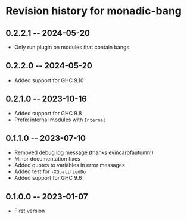 # Revision history for monadic-bang

## 0.2.2.1 -- 2024-05-20

* Only run plugin on modules that contain bangs

## 0.2.2.0 -- 2024-05-20

* Added support for GHC 9.10

## 0.2.1.0 -- 2023-10-16

* Added support for GHC 9.8
* Prefix internal modules with `Internal`

## 0.1.1.0 -- 2023-07-10

* Removed debug log message (thanks evincarofautumn!)
* Minor documentation fixes
* Added quotes to variables in error messages
* Added test for `-XQualifiedDo`
* Added support for GHC 9.6

## 0.1.0.0 -- 2023-01-07

* First version
